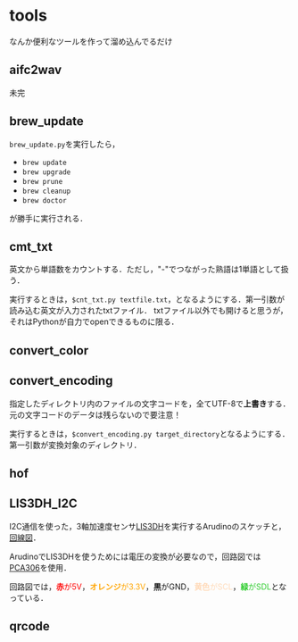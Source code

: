 # tools
なんか便利なツールを作って溜め込んでるだけ

## aifc2wav
未完

## brew_update
`brew_update.py`を実行したら，

- `brew update`
- `brew upgrade`
- `brew prune`
- `brew cleanup`
- `brew doctor`

が勝手に実行される．

## cmt_txt
英文から単語数をカウントする．ただし，"-"でつながった熟語は1単語として扱う．

実行するときは，`$cnt_txt.py textfile.txt`，となるようにする．第一引数が読み込む英文が入力されたtxtファイル．
txtファイル以外でも開けると思うが，それはPythonが自力でopenできるものに限る．

## convert_color

## convert_encoding
指定したディレクトリ内のファイルの文字コードを，全てUTF-8で**上書き**する．元の文字コードのデータは残らないので要注意！

実行するときは，`$convert_encoding.py target_directory`となるようにする．第一引数が変換対象のディレクトリ．

## hof

## LIS3DH_I2C
I2C通信を使った，3軸加速度センサ[LIS3DH](http://akizukidenshi.com/catalog/g/gK-06791/)を実行するArudinoのスケッチと，[回線図](./LIS3DH_I2C/wiriing.jpg)．

ArudinoでLIS3DHを使うためには電圧の変換が必要なので，回路図では[PCA306](http://akizukidenshi.com/catalog/g/gM-05452/)を使用．

回路図では，<font color="Red">**赤**が5V</font>，<font color="Orange">**オレンジ**が3.3V</font>，**黒**がGND，<font color="PeachPuff">**黄色**がSCL</font>，<font color="LimeGreen">**緑**がSDL</font>となっている．

## qrcode